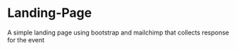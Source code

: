 # Landing-Page
A simple landing page using bootstrap and mailchimp that collects response for the event
